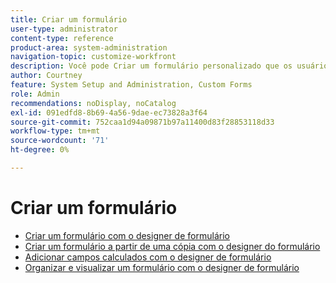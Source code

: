 ```yaml
---
title: Criar um formulário
user-type: administrator
content-type: reference
product-area: system-administration
navigation-topic: customize-workfront
description: Você pode Criar um formulário personalizado que os usuários podem anexar a um objeto do Workfront. Os usuários que trabalham no objeto podem preencher o formulário personalizado para fornecer informações sobre o objeto.
author: Courtney
feature: System Setup and Administration, Custom Forms
role: Admin
recommendations: noDisplay, noCatalog
exl-id: 091edfd8-8b69-4a56-9dae-ec73828a3f64
source-git-commit: 752caa1d94a09871b97a11400d83f28853118d33
workflow-type: tm+mt
source-wordcount: '71'
ht-degree: 0%

---
```


# Criar um formulário

* [Criar um formulário com o designer de formulário](/help/quicksilver/administration-and-setup/customize-workfront/create-manage-custom-forms/form-designer/design-a-form/design-a-form.md)
* [Criar um formulário a partir de uma cópia com o designer do formulário](/help/quicksilver/administration-and-setup/customize-workfront/create-manage-custom-forms/form-designer/design-a-form/design-from-copy.md)
* [Adicionar campos calculados com o designer de formulário](/help/quicksilver/administration-and-setup/customize-workfront/create-manage-custom-forms/form-designer/design-a-form/add-a-calculated-field.md)
* [Organizar e visualizar um formulário com o designer de formulário](/help/quicksilver/administration-and-setup/customize-workfront/create-manage-custom-forms/form-designer/design-a-form/organize-a-form.md)
